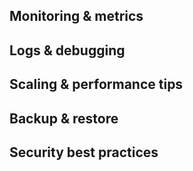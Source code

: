 ## Monitoring & metrics

## Logs & debugging

## Scaling & performance tips

## Backup & restore

## Security best practices

